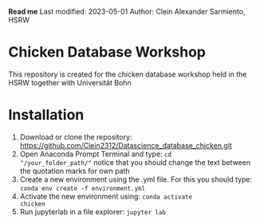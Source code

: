 **Read me**
Last modified: 2023-05-01
Author: Clein Alexander Sarmiento, HSRW

# Chicken Database Workshop
This repository is created for the chicken database workshop held in the HSRW together with Universität Bohn 

# Installation
1. Download or clone the repository: https://github.com/Clein2312/Datascience_database_chicken.git
2. Open Anaconda Prompt Terminal and type: <code>cd "/your_folder_path/"</code> notice that you should change the text between the quotation marks for own path
3. Create a new environment using the .yml file. For this you should type:  
    <code>conda env create -f environment.yml</code>
4. Activate the new environment using: 
    <code>conda activate chicken</code>
5. Run jupyterlab in a file explorer:
    <code>jupyter lab</code>